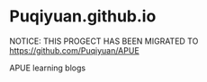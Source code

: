 # Puqiyuan.github.io
NOTICE: THIS PROGECT HAS BEEN MIGRATED TO
https://github.com/Puqiyuan/APUE

APUE learning blogs
